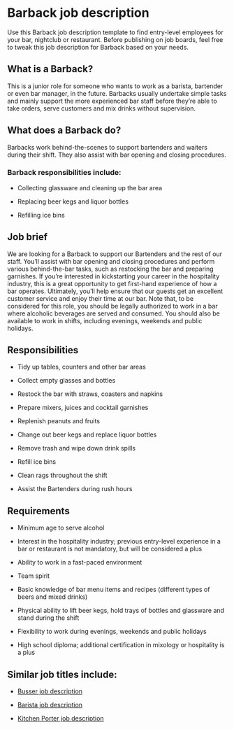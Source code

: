 # Barback job description
Use this Barback job description template to find entry-level employees for your bar, nightclub or restaurant. Before publishing on job boards, feel free to tweak this job description for Barback based on your needs.


## What is a Barback?
This is a junior role for someone who wants to work as a barista, bartender or even bar manager, in the future. Barbacks usually undertake simple tasks and mainly support the more experienced bar staff before they’re able to take orders, serve customers and mix drinks without supervision.


## What does a Barback do?
Barbacks work behind-the-scenes to support bartenders and waiters during their shift. They also assist with bar opening and closing procedures.
### Barback responsibilities include:
* Collecting glassware and cleaning up the bar area

* Replacing beer kegs and liquor bottles

* Refilling ice bins



## Job brief

We are looking for a Barback to support our Bartenders and the rest of our staff. You’ll assist with bar opening and closing procedures and perform various behind-the-bar tasks, such as restocking the bar and preparing garnishes.
If you’re interested in kickstarting your career in the hospitality industry, this is a great opportunity to get first-hand experience of how a bar operates.
Ultimately, you’ll help ensure that our guests get an excellent customer service and enjoy their time at our bar.
Note that, to be considered for this role, you should be legally authorized to work in a bar where alcoholic beverages are served and consumed. You should also be available to work in shifts, including evenings, weekends and public holidays.


## Responsibilities

* Tidy up tables, counters and other bar areas

* Collect empty glasses and bottles

* Restock the bar with straws, coasters and napkins

* Prepare mixers, juices and cocktail garnishes

* Replenish peanuts and fruits

* Change out beer kegs and replace liquor bottles

* Remove trash and wipe down drink spills

* Refill ice bins

* Clean rags throughout the shift

* Assist the Bartenders during rush hours


## Requirements

* Minimum age to serve alcohol

* Interest in the hospitality industry; previous entry-level experience in a bar or restaurant is not mandatory, but will be considered a plus

* Ability to work in a fast-paced environment

* Team spirit

* Basic knowledge of bar menu items and recipes (different types of beers and mixed drinks)

* Physical ability to lift beer kegs, hold trays of bottles and glassware and stand during the shift

* Flexibility to work during evenings, weekends and public holidays

* High school diploma; additional certification in mixology or hospitality is a plus

## Similar job titles include:
* <a href="https://resources.workable.com/busser-job-description" target="_blank" rel="noopener">Busser job description</a>

* <a href="https://resources.workable.com/barista-job-description" target="_blank" rel="noopener">Barista job description</a>

* <a href="https://resources.workable.com/kitchen-porter-job-description" target="_blank" rel="noopener">Kitchen Porter job description</a>
